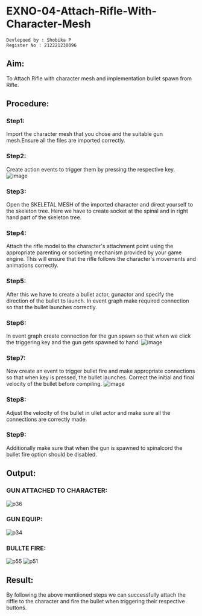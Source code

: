 # EXNO-04-Attach-Rifle-With-Character-Mesh
```
Devlepoed by : Shobika P
Register No : 212221230096
```
## Aim:
To Attach Rifle with character mesh and implementation bullet spawn from Rifle.
## Procedure:
### Step1: 
Import the character mesh that you chose and the suitable gun mesh.Ensure all the files are imported correctly.
### Step2: 
Create action events to trigger them by pressing the respective key.
![image](https://github.com/Shobika187/EXNO-04-Attach-Rifle-With-Character-Mesh/assets/94508142/68a55cdf-c6ac-42ff-b136-48a1106cc66b)
### Step3: 
Open the SKELETAL MESH of the imported character and direct yourself to the skeleton tree. Here we have to create socket at the spinal and in right hand part of the skeleton tree.
### Step4:
Attach the rifle model to the character's attachment point using the appropriate parenting or socketing mechanism provided by your game engine. This will ensure that the rifle follows the character's movements and animations correctly.
### Step5:
After this we have to create a bullet actor, gunactor and specify the direction of the bullet to launch. In event graph make required connection so that the bullet launches correctly.
### Step6: 
In event graph create connection for the gun spawn so that when we click the triggering key and the gun gets spawned to hand.
![image](https://github.com/Shobika187/EXNO-04-Attach-Rifle-With-Character-Mesh/assets/94508142/64efcd80-d858-44d5-99e9-0a14251f6bd4)
### Step7:
Now create an event to trigger bullet fire and make appropriate connections so that when key is pressed, the bullet launches. Correct the initial and final velocity of the bullet before compiling.
![image](https://github.com/Shobika187/EXNO-04-Attach-Rifle-With-Character-Mesh/assets/94508142/976858fe-4939-41fd-9045-5512af4a6286)
### Step8: 
Adjust the velocity of the bullet in ullet actor and make sure all the connections are correctly made.
### Step9: 
Additionally make sure that when the gun is spawned to spinalcord the bullet fire option should be disabled.
## Output:
### GUN ATTACHED TO CHARACTER:
![p36](https://github.com/Shobika187/EXNO-04-Attach-Rifle-With-Character-Mesh/assets/94508142/044e45c1-54f5-4b87-9220-1e91533d7dd9)
### GUN EQUIP:

![p34](https://github.com/Shobika187/EXNO-04-Attach-Rifle-With-Character-Mesh/assets/94508142/f93a442c-c332-47df-9af5-8ca71e84358d)
### BULLTE FIRE:
![p55](https://github.com/Shobika187/EXNO-04-Attach-Rifle-With-Character-Mesh/assets/94508142/21909e4c-dd91-4f35-9ff1-7f98f6b71be2)
![p51](https://github.com/Shobika187/EXNO-04-Attach-Rifle-With-Character-Mesh/assets/94508142/249cb12e-5476-411b-8df7-7b1c69ec608d)
## Result:
By following the above mentiioned steps we can successfully attach the riffle to the character and fire the bullet when triggering their respective buttons.


